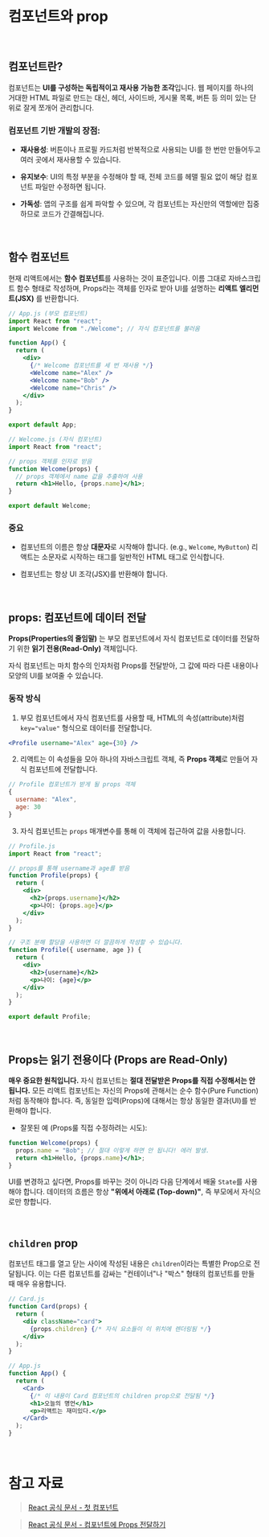 # 컴포넌트와 prop

<br />

## 컴포넌트란?

컴포넌트는 **UI를 구성하는 독립적이고 재사용 가능한 조각**입니다. 웹 페이지를 하나의 거대한 HTML 파일로 만드는 대신, 헤더, 사이드바, 게시물 목록, 버튼 등 의미 있는 단위로 잘게 쪼개어 관리합니다.

### 컴포넌트 기반 개발의 장점:

- **재사용성**: 버튼이나 프로필 카드처럼 반복적으로 사용되는 UI를 한 번만 만들어두고 여러 곳에서 재사용할 수 있습니다.

- **유지보수**: UI의 특정 부분을 수정해야 할 때, 전체 코드를 헤맬 필요 없이 해당 컴포넌트 파일만 수정하면 됩니다.

- **가독성**: 앱의 구조를 쉽게 파악할 수 있으며, 각 컴포넌트는 자신만의 역할에만 집중하므로 코드가 간결해집니다.

<br />

## 함수 컴포넌트

현재 리액트에서는 **함수 컴포넌트**를 사용하는 것이 표준입니다. 이름 그대로 자바스크립트 함수 형태로 작성하며, Props라는 객체를 인자로 받아 UI를 설명하는 **리액트 엘리먼트(JSX)** 를 반환합니다.

```jsx
// App.js (부모 컴포넌트)
import React from "react";
import Welcome from "./Welcome"; // 자식 컴포넌트를 불러옴

function App() {
  return (
    <div>
      {/* Welcome 컴포넌트를 세 번 재사용 */}
      <Welcome name="Alex" />
      <Welcome name="Bob" />
      <Welcome name="Chris" />
    </div>
  );
}

export default App;
```

```jsx
// Welcome.js (자식 컴포넌트)
import React from "react";

// props 객체를 인자로 받음
function Welcome(props) {
  // props 객체에서 name 값을 추출하여 사용
  return <h1>Hello, {props.name}</h1>;
}

export default Welcome;
```

### 중요

- 컴포넌트의 이름은 항상 **대문자**로 시작해야 합니다. (e.g., `Welcome`, `MyButton`) 리액트는 소문자로 시작하는 태그를 일반적인 HTML 태그로 인식합니다.

- 컴포넌트는 항상 UI 조각(JSX)를 반환해야 합니다.

<br />

## props: 컴포넌트에 데이터 전달

**Props(Properties의 줄임말)** 는 부모 컴포넌트에서 자식 컴포넌트로 데이터를 전달하기 위한 **읽기 전용(Read-Only)** 객체입니다.

자식 컴포넌트는 마치 함수의 인자처럼 Props를 전달받아, 그 값에 따라 다른 내용이나 모양의 UI를 보여줄 수 있습니다.

### 동작 방식

1. 부모 컴포넌트에서 자식 컴포넌트를 사용할 때, HTML의 속성(attribute)처럼 `key="value"` 형식으로 데이터를 전달합니다.

```jsx
<Profile username="Alex" age={30} />
```

2. 리액트는 이 속성들을 모아 하나의 자바스크립트 객체, 즉 **Props 객체**로 만들어 자식 컴포넌트에 전달합니다.

```jsx
// Profile 컴포넌트가 받게 될 props 객체
{
  username: "Alex",
  age: 30
}
```

3. 자식 컴포넌트는 `props` 매개변수를 통해 이 객체에 접근하여 값을 사용합니다.

```jsx
// Profile.js
import React from "react";

// props를 통해 username과 age를 받음
function Profile(props) {
  return (
    <div>
      <h2>{props.username}</h2>
      <p>나이: {props.age}</p>
    </div>
  );
}

// 구조 분해 할당을 사용하면 더 깔끔하게 작성할 수 있습니다.
function Profile({ username, age }) {
  return (
    <div>
      <h2>{username}</h2>
      <p>나이: {age}</p>
    </div>
  );
}

export default Profile;
```

 <br />

## Props는 읽기 전용이다 (Props are Read-Only)

**매우 중요한 원칙입니다.** 자식 컴포넌트는 **절대 전달받은 Props를 직접 수정해서는 안 됩니다.** 모든 리액트 컴포넌트는 자신의 Props에 관해서는 순수 함수(Pure Function)처럼 동작해야 합니다. 즉, 동일한 입력(Props)에 대해서는 항상 동일한 결과(UI)를 반환해야 합니다.

- 잘못된 예 (Props룰 직접 수정하려는 시도):

```jsx
function Welcome(props) {
  props.name = "Bob"; // 절대 이렇게 하면 안 됩니다! 에러 발생.
  return <h1>Hello, {props.name}</h1>;
}
```

UI를 변경하고 싶다면, Props를 바꾸는 것이 아니라 다음 단계에서 배울 `State`를 사용해야 합니다. 데이터의 흐름은 항상 **"위에서 아래로 (Top-down)"**, 즉 부모에서 자식으로만 향합니다.

<br />

## `children` prop

컴포넌트 태그를 열고 닫는 사이에 작성된 내용은 `children`이라는 특별한 Prop으로 전달됩니다. 이는 다른 컴포넌트를 감싸는 "컨테이너"나 "박스" 형태의 컴포넌트를 만들 때 매우 유용합니다.

```jsx
// Card.js
function Card(props) {
  return (
    <div className="card">
      {props.children} {/* 자식 요소들이 이 위치에 렌더링됨 */}
    </div>
  );
}

// App.js
function App() {
  return (
    <Card>
      {/* 이 내용이 Card 컴포넌트의 children prop으로 전달됨 */}
      <h1>오늘의 명언</h1>
      <p>리액트는 재미있다.</p>
    </Card>
  );
}
```

<br />

# 참고 자료

> [React 공식 문서 - 첫 컴포넌트](https://ko.react.dev/learn/your-first-component)

> [React 공식 문서 - 컴포넌트에 Props 전달하기](https://ko.react.dev/learn/passing-props-to-a-component)
